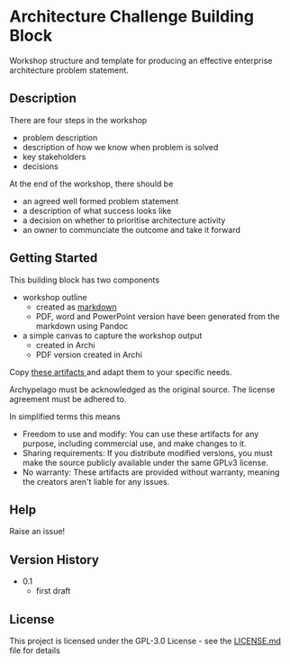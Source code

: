 # Architecture Challenge Building Block

Workshop structure and template for producing an effective enterprise architecture problem statement.

## Description

There are four steps in the workshop

- problem description
- description of how we know when problem is solved
- key stakeholders
- decisions

At the end of the workshop, there should be

- an agreed well formed problem statement
- a description of what success looks like
- a decision on whether to prioritise architecture activity
- an owner to communciate the outcome and take it forward 

## Getting Started

This building block has two components

- workshop outline
    - created as [markdown](https://github.com/Open-Archypelago/Archypelago/blob/0fe366d0bd7c17e4fd9aa3fbb73a782c31818833/building-blocks/problem-statement/Architecture-Challenge.md)
    - PDF, word and PowerPoint version have been generated from the markdown using Pandoc
- a simple canvas to capture the workshop output
    - created in Archi
    - PDF version created in Archi

Copy [these artifacts ](https://github.com/Open-Archypelago/Archypelago/tree/0fe366d0bd7c17e4fd9aa3fbb73a782c31818833/building-blocks/problem-statement)and adapt them to your specific needs.

Archypelago must be acknowledged as the original source. The license agreement must be adhered to.

In simplified terms this means

- Freedom to use and modify: You can use these artifacts for any purpose, including commercial use, and make changes to it.
 - Sharing requirements: If you distribute modified versions, you must make the source publicly available under the same GPLv3 license.
- No warranty: These artifacts are provided without warranty, meaning the creators aren't liable for any issues.

## Help

Raise an issue!

## Version History

* 0.1
    * first draft

## License

This project is licensed under the GPL-3.0 License - see the [LICENSE.md](https://github.com/Open-Archypelago/Archypelago/blob/main/LICENSE) file for details

